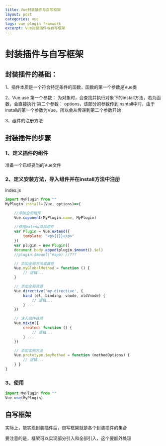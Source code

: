 ```yaml
---
title: Vue封装插件与自写框架
layout: post
categories: vue
tags: vue plugin framwork
excerpt: Vue封装插件与自写框架
---
```


# 封装插件与自写框架

## 封装插件的基础：

1、插件本质是一个符合特定条件的函数，函数的第一个参数是Vue类

2、Vue.use
第一个参数：
为对象时，会查找并执行对象下的install方法，若为函数，会直接执行
第二个参数：
options，该部分的参数传到insntall中时，由于install的第一个参数为Vue，所以会从传递到第二个参数开始

3、组件的注册方法

## 封装插件的步骤

### 1、定义插件的组件

准备一个已经妥当的Vue文件

### 2、定义安装方法，导入组件并在install方法中注册

index.js
```js
import MyPlugin from ""
MyPlugin.install=(Vue, options)=>{

    //添加全局组件
    Vue.coponent(MyPlugin.name, MyPlugin)
    
    //使用extend添加组件
    var Plugin = Vue.extend({
        template: "<p>{{}}</p>"
    })
    var plugin = new Plugin()
    document.body.apped(plugin.$mount().$el)
    //plugin.$mount("#app) //???

    // 添加全局方法或属性
    Vue.myGlobalMethod = function () { 
        // 逻辑... 
    }

    // 添加全局资源 
    Vue.directive('my-directive', { 
        bind (el, binding, vnode, oldVnode) { 
            // 逻辑... 
        } ... 
    }) 

    // 注入组件选项 
    Vue.mixin({
        created: function () { 
            // 逻辑... 
        } ... 
    }) 

    // 添加实例方法 
    Vue.prototype.$myMethod = function (methodOptions) { 
        // 逻辑... 
    } }
}
```

### 3、使用

```js
import MyPlugin from ""
Vue.use(MyPlugin)
```

## 自写框架

实际上，能实现封装插件后，自写框架就是各个封装插件的集合

要注意的是，框架可以实现部分引入和全部引入，这个要额外处理

